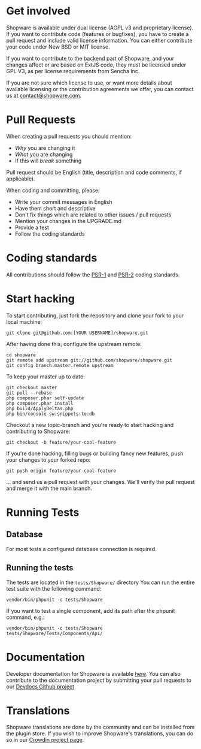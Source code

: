 # Get involved

Shopware is available under dual license (AGPL v3 and proprietary license). If you want to contribute code (features or bugfixes), you have to create a pull request and include valid license information. You can either contribute your code under New BSD or MIT license.

If you want to contribute to the backend part of Shopware, and your changes affect or are based on ExtJS code, they must be licensed under GPL V3, as per license requirements from Sencha Inc.

If you are not sure which license to use, or want more details about available licensing or the contribution agreements we offer, you can contact us at <contact@shopware.com>.


# Pull Requests

When creating a pull requests you should mention:

 * *Why* you are changing it
 * *What* you are changing
 * If this will *break* something

Pull request should be English (title, description and code comments, if applicable).

When coding and committing, please:

 * Write your commit messages in English
 * Have them short and descriptive
 * Don't fix things which are related to other issues / pull requests
 * Mention your changes in the UPGRADE.md
 * Provide a test
 * Follow the coding standards


# Coding standards
All contributions should follow the [PSR-1](https://github.com/php-fig/fig-standards/blob/master/accepted/PSR-1-basic-coding-standard.md) and [PSR-2](https://github.com/php-fig/fig-standards/blob/master/accepted/PSR-2-coding-style-guide.md) coding
standards.


# Start hacking

To start contributing, just fork the repository and clone your fork to your local machine:

    git clone git@github.com:[YOUR USERNAME]/shopware.git

After having done this, configure the upstream remote:

    cd shopware
    git remote add upstream git://github.com/shopware/shopware.git
    git config branch.master.remote upstream

To keep your master up to date:

    git checkout master
    git pull --rebase
    php composer.phar self-update
    php composer.phar install
    php build/ApplyDeltas.php
    php bin/console sw:snippets:to:db

Checkout a new topic-branch and you're ready to start hacking and contributing to Shopware:

    git checkout -b feature/your-cool-feature

If you're done hacking, filling bugs or building fancy new features, push your changes to your forked repo:

    git push origin feature/your-cool-feature


... and send us a pull request with your changes. We'll verify the pull request and merge it with the main branch.

# Running Tests

## Database
For most tests a configured database connection is required.

## Running the tests
The tests are located in the `tests/Shopware/` directory
You can run the entire test suite with the following command:

    vendor/bin/phpunit -c tests/Shopware

If you want to test a single component, add its path after the phpunit command, e.g.:

    vendor/bin/phpunit -c tests/Shopware tests/Shopware/Tests/Components/Api/

# Documentation

Developer documentation for Shopware is available [here](https://developers.shopware.com/). You can also contribute to the documentation project by submitting your pull requests to our [Devdocs Github project](https://github.com/shopware/devdocs)
 
# Translations

Shopware translations are done by the community and can be installed from the plugin store. If you wish to improve Shopware's translations, you can do so in our [Crowdin project page](https://crowdin.com/project/shopware). 